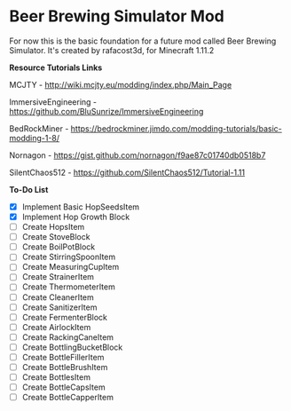 # Beer Brewing Simulator Mod
For now this is the basic foundation for a future mod called Beer Brewing Simulator.
It's created by rafacost3d, for Minecraft 1.11.2

**Resource Tutorials Links**

MCJTY - http://wiki.mcjty.eu/modding/index.php/Main_Page

ImmersiveEngineering - https://github.com/BluSunrize/ImmersiveEngineering

BedRockMiner - https://bedrockminer.jimdo.com/modding-tutorials/basic-modding-1-8/

Nornagon - https://gist.github.com/nornagon/f9ae87c01740db0518b7

SilentChaos512 - https://github.com/SilentChaos512/Tutorial-1.11

**To-Do List**
- [x] Implement Basic HopSeedsItem
- [x] Implement Hop Growth Block
- [ ] Create HopsItem
- [ ] Create StoveBlock
- [ ] Create BoilPotBlock
- [ ] Create StirringSpoonItem
- [ ] Create MeasuringCupItem
- [ ] Create StrainerItem
- [ ] Create ThermometerItem
- [ ] Create CleanerItem
- [ ] Create SanitizerItem
- [ ] Create FermenterBlock
- [ ] Create AirlockItem
- [ ] Create RackingCaneItem
- [ ] Create BottlingBucketBlock
- [ ] Create BottleFillerItem
- [ ] Create BottleBrushItem
- [ ] Create BottlesItem
- [ ] Create BottleCapsItem
- [ ] Create BottleCapperItem
